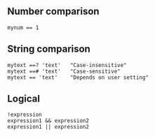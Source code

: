 ---
---

## Number comparison

```vim
mynum == 1
```

## String comparison

```vim
mytext ==? 'text'   "Case-insensitive"
mytext ==# 'text'   "Case-sensitive"
mytext == 'text'    "Depends on user setting"
```

## Logical

```vim
!expression
expression1 && expression2
expression1 || expression2
```
